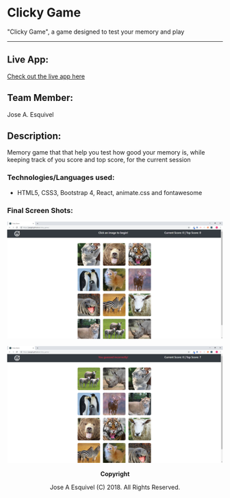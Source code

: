 # Clicky Game
"Clicky Game", a game designed to test your memory and play


 ---

## Live App:

[Check out the live app here](https://jaepgh.github.io/clicky_game/)

## Team Member:

Jose A. Esquivel

## Description:
Memory game that that help you test how good your memory is, while keeping track of you score and top score, for the current session 

### Technologies/Languages used:

- HTML5, CSS3, Bootstrap 4, React, animate.css and fontawesome

### Final Screen Shots:

<p align="center">
   <img src="https://github.com/jaepgh/clicky_game/blob/master/public/img_1.png" alt="Clicky"/>
</p>

<p align="center">
   <img src="https://github.com/jaepgh/clicky_game/blob/master/public/img_2.png" alt="Clicky"/>
</p>

<p align="center"> <b>Copyright</b></p>

<p align="center">Jose A Esquivel (C) 2018. All Rights Reserved.</p>

